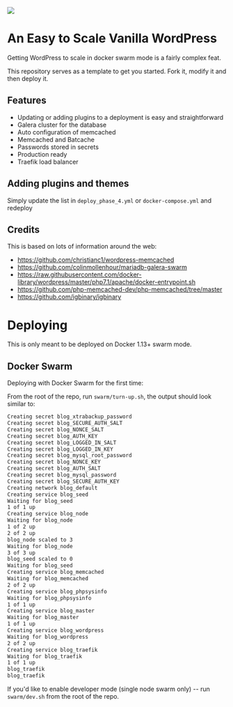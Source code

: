 [![](https://images.microbadger.com/badges/image/withinboredom/scalable-wordpress.svg)](https://microbadger.com/images/withinboredom/scalable-wordpress "Get your own image badge on microbadger.com")

# An Easy to Scale Vanilla WordPress

Getting WordPress to scale in docker swarm mode is a fairly complex feat.
 
This repository serves as a template to get you started. Fork it, modify it and then deploy it.

## Features

- Updating or adding plugins to a deployment is easy and straightforward
- Galera cluster for the database
- Auto configuration of memcached
- Memcached and Batcache
- Passwords stored in secrets
- Production ready
- Traefik load balancer

## Adding plugins and themes

Simply update the list in `deploy_phase_4.yml` or `docker-compose.yml` and redeploy

## Credits

This is based on lots of information around the web:

- https://github.com/christianc1/wordpress-memcached
- https://github.com/colinmollenhour/mariadb-galera-swarm
- https://raw.githubusercontent.com/docker-library/wordpress/master/php7.1/apache/docker-entrypoint.sh
- https://github.com/php-memcached-dev/php-memcached/tree/master
- https://github.com/igbinary/igbinary

# Deploying

This is only meant to be deployed on Docker 1.13+ swarm mode.

## Docker Swarm

Deploying with Docker Swarm for the first time:

From the root of the repo, run `swarm/turn-up.sh`, the output should look similar to:

```sh
Creating secret blog_xtrabackup_password
Creating secret blog_SECURE_AUTH_SALT
Creating secret blog_NONCE_SALT
Creating secret blog_AUTH_KEY
Creating secret blog_LOGGED_IN_SALT
Creating secret blog_LOGGED_IN_KEY
Creating secret blog_mysql_root_password
Creating secret blog_NONCE_KEY
Creating secret blog_AUTH_SALT
Creating secret blog_mysql_password
Creating secret blog_SECURE_AUTH_KEY
Creating network blog_default
Creating service blog_seed
Waiting for blog_seed
1 of 1 up
Creating service blog_node
Waiting for blog_node
1 of 2 up
2 of 2 up
blog_node scaled to 3
Waiting for blog_node
3 of 3 up
blog_seed scaled to 0
Waiting for blog_seed
Creating service blog_memcached
Waiting for blog_memcached
2 of 2 up
Creating service blog_phpsysinfo
Waiting for blog_phpsysinfo
1 of 1 up
Creating service blog_master
Waiting for blog_master
1 of 1 up
Creating service blog_wordpress
Waiting for blog_wordpress
2 of 2 up
Creating service blog_traefik
Waiting for blog_traefik
1 of 1 up
blog_traefik
blog_traefik
```

If you'd like to enable developer mode (single node swarm only) -- run `swarm/dev.sh` from the root of the repo.
